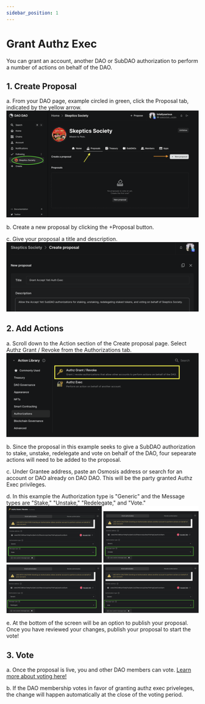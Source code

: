 ```yaml
---
sidebar_position: 1
---
```


# Grant Authz Exec

You can grant an account, another DAO or SubDAO authorization to perform a number of actions on behalf of the DAO. 

## 1. Create Proposal
a. From your DAO page, example circled in green, click the Proposal tab, indicated by the yellow arrow. 
![Create proposal](/img/dao-management/change-appearance1.png)

b. Create a new proposal by clicking the +Proposal button. 

c. Give your proposal a title and description. 
![Auth Exec proposal title and description](/img/dao-management/authz-exec.png)

## 2. Add Actions
a. Scroll down to the Action section of the Create proposal page. Select Authz Grant / Revoke from the Authorizations tab. 
![Authorizations tab and Authz Grant / Revoke](/img/dao-management/authz-exec2.png)

b. Since the proposal in this example seeks to give a SubDAO authorization to stake, unstake, redelegate and vote on behalf of the DAO, four sepearate actions will need to be added to the proposal. 

c. Under Grantee address, paste an Osmosis address or search for an account or DAO already on DAO DAO. This will be the party granted Authz Exec privileges. 

d. In this example the Authorization type is "Generic" and the Message types are "Stake," "Unstake," "Redelegate," and "Vote." 
![4 action boxes to grant authz exec](/img/dao-management/authz-exec7.png)

e. At the bottom of the screen will be an option to publish your proposal. Once you have reviewed your changes, publish your proposal to start the vote!

## 3. Vote
a. Once the proposal is live, you and other DAO members can vote. [Learn more about voting here!](.../dao-governance/proposals/how-to-vote-on-a-proposal.md)

b. If the DAO membership votes in favor of granting authz exec priveleges, the change will happen automatically at the close of the voting period. 
